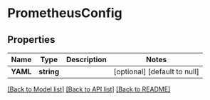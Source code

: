# PrometheusConfig

## Properties
Name | Type | Description | Notes
------------ | ------------- | ------------- | -------------
**YAML** | **string** |  | [optional] [default to null]

[[Back to Model list]](../README.md#documentation-for-models) [[Back to API list]](../README.md#documentation-for-api-endpoints) [[Back to README]](../README.md)

